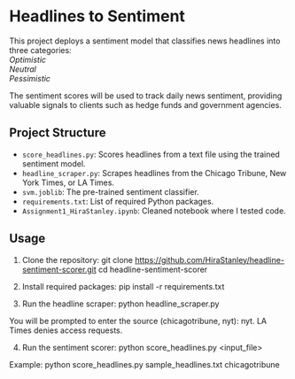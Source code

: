 # Headlines to Sentiment

This project deploys a sentiment model that classifies news headlines into three categories:  
*Optimistic*  
*Neutral*  
*Pessimistic*

The sentiment scores will be used to track daily news sentiment, providing valuable signals to clients such as hedge funds and government agencies.

## Project Structure

- `score_headlines.py`: Scores headlines from a text file using the trained sentiment model.
- `headline_scraper.py`: Scrapes headlines from the Chicago Tribune, New York Times, or LA Times.
- `svm.joblib`: The pre-trained sentiment classifier.
- `requirements.txt`: List of required Python packages.
- `Assignment1_HiraStanley.ipynb`: Cleaned notebook where I tested code.

## Usage

1. Clone the repository:
git clone https://github.com/HiraStanley/headline-sentiment-scorer.git
cd headline-sentiment-scorer

2. Install required packages:
pip install -r requirements.txt

3. Run the headline scraper:
python headline_scraper.py

You will be prompted to enter the source (chicagotribune, nyt): nyt. LA Times denies access requests.

4. Run the sentiment scorer:
python score_headlines.py <input_file> <source>

Example:
python score_headlines.py sample_headlines.txt chicagotribune

